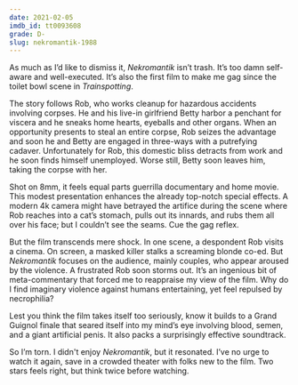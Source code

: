 ```yaml
---
date: 2021-02-05
imdb_id: tt0093608
grade: D-
slug: nekromantik-1988
---
```


As much as I’d like to dismiss it, _Nekromantik_ isn’t trash. It’s too damn self-aware and well-executed. It’s also the first film to make me gag since the toilet bowl scene in <span data-imdb-id="tt0117951">_Trainspotting_</span>.

<!-- end -->

The story follows Rob, who works cleanup for hazardous accidents involving corpses. He and his live-in girlfriend Betty harbor a penchant for viscera and he sneaks home hearts, eyeballs and other organs. When an opportunity presents to steal an entire corpse, Rob seizes the advantage and soon he and Betty are engaged in three-ways with a putrefying cadaver. Unfortunately for Rob, this domestic bliss detracts from work and he soon finds himself unemployed. Worse still, Betty soon leaves him, taking the corpse with her.

Shot on 8mm, it feels equal parts guerrilla documentary and home movie. This modest presentation enhances the already top-notch special effects. A modern 4k camera might have betrayed the artifice during the scene where Rob reaches into a cat’s stomach, pulls out its innards, and rubs them all over his face; but I couldn’t see the seams. Cue the gag reflex.

But the film transcends mere shock. In one scene, a despondent Rob visits a cinema. On screen, a masked killer stalks a screaming blonde co-ed. But _Nekromantik_ focuses on the audience, mainly couples, who appear aroused by the violence. A frustrated Rob soon storms out. It’s an ingenious bit of meta-commentary that forced me to reappraise my view of the film. Why do I find imaginary violence against humans entertaining, yet feel repulsed by necrophilia?

Lest you think the film takes itself too seriously, know it builds to a Grand Guignol finale that seared itself into my mind’s eye involving blood, semen, and a giant artificial penis. It also packs a surprisingly effective soundtrack.

So I’m torn. I didn't enjoy _Nekromantik_, but it resonated. I’ve no urge to watch it again, save in a crowded theater with folks new to the film. Two stars feels right, but think twice before watching.
